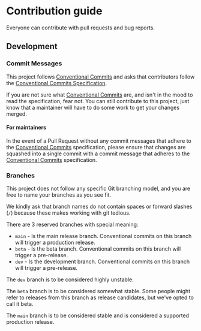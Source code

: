 # Contribution guide

Everyone can contribute with pull requests and bug reports.

## Development

### Commit Messages

This project follows [Conventional Commits] and asks that contributors follow the
[Conventional Commits Specification][Conventional Commits].

If you are not sure what [Conventional Commits] are, and isn't in the mood to read the specification, fear not. You
can still contribute to this project, just know that a maintainer will have to do some work to get your changes
merged.

#### For maintainers

In the event of a Pull Request without any commit messages that adhere to the [Conventional Commits] specification,
please ensure that changes are squashed into a single commit with a commit message that adheres to the
[Conventional Commits] specification.

### Branches

This project does not follow any specific Git branching model, and you are free to name your branches as you see fit.

We kindly ask that branch names do not contain spaces or forward slashes (`/`) because these makes working with git
tedious.

There are 3 reserved branches with special meaning:

- `main` - Is the main release branch. Conventional commits on this branch will trigger a production release.
- `beta` - Is the beta branch. Conventional commits on this branch will trigger a pre-release.
- `dev` - Is the development branch. Conventional commits on this branch will trigger a pre-release.

The `dev` branch is to be considered highly unstable.

The `beta` branch is to be considered somewhat stable. Some people might refer to releases from this branch as
release candidates, but we've opted to call it beta.

The `main` branch is to be considered stable and is considered a supported production release.

[Conventional Commits]: https://www.conventionalcommits.org/en/v1.0.0/